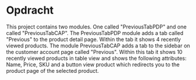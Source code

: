 # Opdracht
This project contains two modules. One called "PreviousTabPDP" and one called "PreviousTabCAP". The PreviousTabPDP module adds a tab called "Previous" to the product detail page. Within the tab it shows 4 recently viewed products. The module PreviousTabCAP adds a tab to the sidebar on the customer account page called "Previous". Within this tab it shows 10 recently viewed products in table view and shows the following attributes: Name, Price, SKU and a button view product which redirects you to the product page of the selected product.

